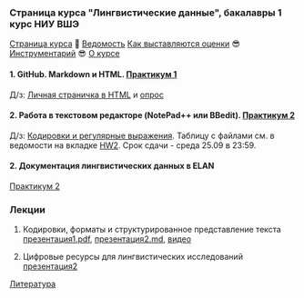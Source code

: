 ### Страница курса "Лингвистические данные", бакалавры 1 курс НИУ ВШЭ

<a href="https://olesar.github.io/lingdata">Страница курса</a> &#129303; [Ведомость](https://docs.google.com/spreadsheets/d/1_TkpAaQNKIiIAtKA3AgGxrB6BkqHgESa5gHfTFCZ9tE/edit?usp=sharing) [Как выставляются оценки](about-grades.md) &#128526; [Инструментарий](about-tools.md) &#128526; [О курсе](about.md)   

#### 1. GitHub. Markdown и HTML. [Практикум 1](practicum-github.md)

Д/з: [Личная страничка в HTML](https://github.com/olesar/lingdata/blob/gh-pages/hw1-html.md) и [опрос](https://forms.gle/Fg8WZNKwpRstVvy18)

#### 2. Работа в текстовом редакторе (NotePad++ или BBedit). [Практикум 2](practicum-notepadplusplus.md)

Д/з: [Кодировки и регулярные выражения](hw2-notepadplusplus.md). Таблицу с файлами см. в ведомости на вкладке [HW2](https://docs.google.com/spreadsheets/d/1_TkpAaQNKIiIAtKA3AgGxrB6BkqHgESa5gHfTFCZ9tE/edit?usp=sharing). Срок сдачи - среда 25.09 в 23:59. 

#### 2. Документация лингвистических данных в ELAN
[Практикум 2](practicum-elan.md) 

### Лекции

1. Кодировки, форматы и структурированное представление текста [презентация1.pdf](1TextFormats1.pdf), [презентация2.md](2TextFormats.md), [видео](https://disk.yandex.ru/i/ziADAK8GTQnDVA)

2. Цифровые ресурсы для лингвистических исследований [презентация2](https://docs.google.com/presentation/d/1g2wW15yvrkJ6yQrtJV-m9ZN56yr8ADdLvsHFSWqkRAc/edit?usp=sharing)  

[Литература](about-reading.md)  
